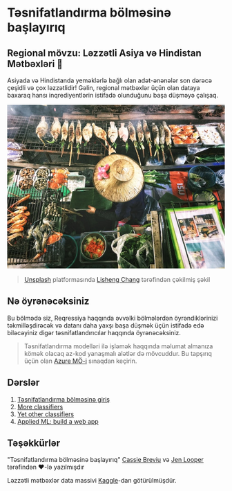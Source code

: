 # Təsnifatlandırma bölməsinə başlayırıq

## Regional mövzu: Ləzzətli Asiya və Hindistan Mətbəxləri 🍜

Asiyada və Hindistanda yeməklərlə bağlı olan adət-ənənələr son dərəcə çeşidli və çox ləzzətlidir! Gəlin, regional mətbəxlər üçün olan dataya baxaraq hansı inqrediyentlərin istifadə olunduğunu başa düşməyə çalışaq.

![Tay yeməkləri satıcısı](../images/thai-food.jpg)
> <a href="https://unsplash.com/s/photos/asian-food?utm_source=unsplash&utm_medium=referral&utm_content=creditCopyText">Unsplash</a> platformasında <a href="https://unsplash.com/@changlisheng?utm_source=unsplash&utm_medium=referral&utm_content=creditCopyText">Lisheng Chang</a> tərəfindən çəkilmiş şəkil
  
## Nə öyrənəcəksiniz

Bu bölmədə siz, Reqressiya haqqında əvvəlki bölmələrdən öyrəndiklərinizi təkmilləşdirəcək və datanı daha yaxşı başa düşmək üçün istifadə edə biləcəyiniz digər təsnifatlandırıcılar haqqında öyrənəcəksiniz.

> Təsnifatlandırma modelləri ilə işləmək haqqında məlumat almanıza kömək olacaq az-kod yanaşmalı alətlər də mövcuddur. Bu tapşırıq üçün olan [Azure MÖ-i](https://docs.microsoft.com/learn/modules/create-classification-model-azure-machine-learning-designer/?WT.mc_id=academic-77952-leestott) sınaqdan keçirin.

## Dərslər

1. [Təsnifatlandırma bölməsinə giriş](../1-Introduction/translations/README.az.md)
2. [More classifiers](../2-Classifiers-1/README.md)
3. [Yet other classifiers](../3-Classifiers-2/README.md)
4. [Applied ML: build a web app](../4-Applied/README.md)

## Təşəkkürlər

"Təsnifatlandırma bölməsinə başlayırıq" [Cassie Breviu](https://www.twitter.com/cassiebreviu) və [Jen Looper](https://www.twitter.com/jenlooper) tərəfindən ♥️-lə yazılmışdır

Ləzzətli mətbəxlər data massivi [Kaggle](https://www.kaggle.com/hoandan/asian-and-indian-cuisines)-dan götürülmüşdür.
